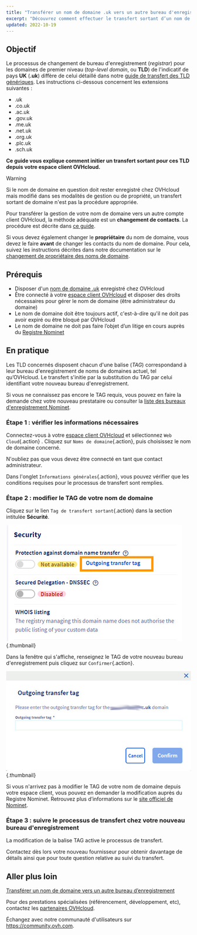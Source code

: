```yaml
---
title: "Transférer un nom de domaine .uk vers un autre bureau d'enregistrement"
excerpt: "Découvrez comment effectuer le transfert sortant d’un nom de domaine UK vers un autre registrar"
updated: 2022-10-19
---
```


## Objectif

Le processus de changement de bureau d'enregistrement (*registrar*) pour les domaines de premier niveau (*top-level domain*, ou **TLD**) de l'indicatif de pays **UK** (**.uk**) diffère de celui détaillé dans notre [guide de transfert des TLD génériques](/pages/web_cloud/domains/transfer_outgoing_domain). Les instructions ci-dessous concernent les extensions suivantes :

- .uk
- .co.uk
- .ac.uk
- .gov.uk
- .me.uk
- .net.uk
- .org.uk
- .plc.uk
- .sch.uk

**Ce guide vous explique comment initier un transfert sortant pour ces TLD depuis votre espace client OVHcloud.**

> [!warning]
>
> Si le nom de domaine en question doit rester enregistré chez OVHcloud mais modifié dans ses modalités de gestion ou de propriété, un transfert sortant de domaine n'est pas la procédure appropriée.
>
> Pour transférer la gestion de votre nom de domaine vers un autre compte client OVHcloud, la méthode adéquate est un **changement de contacts**. La procédure est décrite dans [ce guide](/pages/account_and_service_management/account_information/managing_contacts).
>
> Si vous devez également changer le **propriétaire** du nom de domaine, vous devez le faire **avant** de changer les contacts du nom de domaine. Pour cela, suivez les instructions décrites dans notre documentation sur le [changement de propriétaire des noms de domaine](/pages/web_cloud/domains/trade_domain).
>

## Prérequis

- Disposer d'un [nom de domaine .uk](https://www.ovhcloud.com/fr/domains/) enregistré chez OVHcloud
- Être connecté à votre [espace client OVHcloud](/links//manager) et disposer des droits nécessaires pour gérer le nom de domaine (être administrateur du domaine)
- Le nom de domaine doit être toujours actif, c'est-à-dire qu'il ne doit pas avoir expiré ou être bloqué par OVHcloud
- Le nom de domaine ne doit pas faire l’objet d’un litige en cours auprès du [Registre Nominet](https://www.nominet.uk/)

## En pratique

Les TLD concernés disposent chacun d'une balise (*TAG*) correspondand à leur bureau d'enregistrement de noms de domaines actuel, tel qu’OVHcloud. Le transfert s'initie par la substitution du TAG par celui identifiant votre nouveau bureau d'enregistrement.

Si vous ne connaissez pas encore le TAG requis, vous pouvez en faire la demande chez votre nouveau prestataire ou consulter la [liste des bureaux d'enregistrement Nominet](https://registrars.nominet.uk/uk-namespace/registrar-agreement/list-of-registrars/).

### Étape 1 : vérifier les informations nécessaires

Connectez-vous à votre [espace client OVHcloud](/links//manager) et sélectionnez `Web Cloud`{.action} . Cliquez sur `Noms de domaine`{.action}, puis choisissez le nom de domaine concerné.

N'oubliez pas que vous devez être connecté en tant que contact administrateur.

Dans l'onglet `Informations générales`{.action}, vous pouvez vérifier que les conditions requises pour le processus de transfert sont remplies.

### Étape 2 : modifier le TAG de votre nom de domaine

Cliquez sur le lien `Tag de transfert sortant`{.action} dans la section intitulée **Sécurité**.

![transfert sortant](images/outgoing-transfer-tag.jpg){.thumbnail}

Dans la fenêtre qui s'affiche, renseignez le TAG de votre nouveau bureau d'enregistrement puis cliquez sur `Confirmer`{.action}.

![transfert sortant](images/outgoing-transfer-tag-confirmation.jpg){.thumbnail}

Si vous n'arrivez pas à modifier le TAG de votre nom de domaine depuis votre espace client, vous pouvez en demander la modification auprès du Registre Nominet. Retrouvez plus d’informations sur le [site officiel de Nominet](https://www.nominet.uk/domain-support/).

### Étape 3 : suivre le processus de transfert chez votre nouveau bureau d'enregistrement

La modification de la balise TAG active le processus de transfert.

Contactez dès lors votre nouveau fournisseur pour obtenir davantage de détails ainsi que pour toute question relative au suivi du transfert.

## Aller plus loin

[Transférer un nom de domaine vers un autre bureau d’enregistrement](/pages/web_cloud/domains/transfer_outgoing_domain)

Pour des prestations spécialisées (référencement, développement, etc), contactez les [partenaires OVHcloud](/links//partner).

Échangez avec notre communauté d'utilisateurs sur <https://community.ovh.com>.